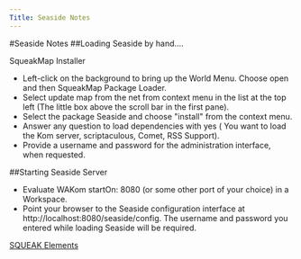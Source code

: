 ```yaml
---
Title: Seaside Notes
---
```

#Seaside Notes
##Loading Seaside by hand....

SqueakMap Installer


-  Left-click on the background to bring up the World Menu. Choose open and then SqueakMap Package Loader.
-  Select update map from the net from context menu in the list at the top left (The little box above the scroll bar in the first pane).
-  Select the package Seaside and choose "install" from the context menu.
-  Answer any question to load dependencies with yes ( You want to load the Kom server, scriptaculous, Comet, RSS Support).
-  Provide a username and password for the administration interface, when requested.

##Starting Seaside Server


-  Evaluate WAKom startOn: 8080 (or some other port of your choice) in a Workspace.
-  Point your browser to the Seaside configuration interface at http://localhost:8080/seaside/config. The username and password you entered while loading Seaside will be required.

[SQUEAK Elements](%base_url%/wiki/alumni/orlagreevy/squeakelements)
